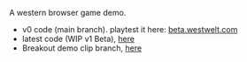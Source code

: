 A western browser game demo.

- v0 code (main branch). playtest it here: [beta.westwelt.com](https://beta.westwelt.com/)
- latest code (WIP v1 Beta), [here](https://github.com/sweriko/westwelt-v1)
- Breakout demo clip branch, [here](https://github.com/sweriko/westwelt-v0/tree/for-breakout-demo-clip)
